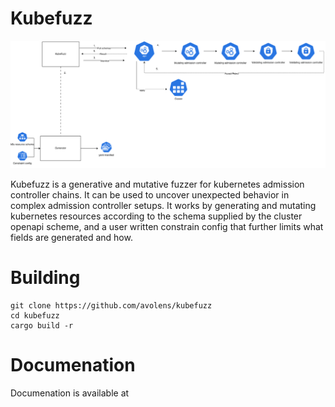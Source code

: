 # Kubefuzz

![](arch/architecture.drawio.png)

Kubefuzz is a generative and mutative fuzzer for kubernetes admission controller chains.
It can be used to uncover unexpected behavior in complex admission controller setups. It works
by generating and mutating kubernetes resources according to the schema supplied by the cluster
openapi scheme, and a user written constrain config that further limits what fields are generated
and how.

# Building

```
git clone https://github.com/avolens/kubefuzz
cd kubefuzz
cargo build -r 
```

# Documenation

Documenation is available at [](https://kubefuzz.kubernetes-security.com/)
